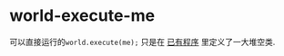 # world-execute-me
可以直接运行的`world.execute(me);`
只是在 [已有程序](https://github.com/syuchan1005/Mili-world-execute-me) 里定义了一大堆空类.
